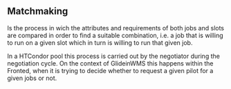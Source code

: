 ## Matchmaking
Is the process in wich the attributes and requirements of both jobs and slots are compared in order to find a suitable combination, i.e. a job that is willing to run on a given slot which in turn is willing to run that given job.

In a HTCondor pool this process is carried out by the negotiator during the negotiation cycle.
On the context of GlideinWMS this happens within the Fronted, when it is trying to decide whether to request a given pilot for a given jobs or not. 
